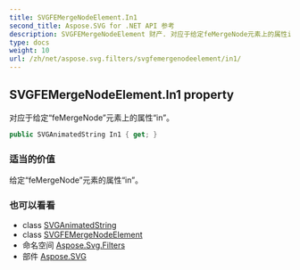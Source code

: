 ```yaml
---
title: SVGFEMergeNodeElement.In1
second_title: Aspose.SVG for .NET API 参考
description: SVGFEMergeNodeElement 财产. 对应于给定feMergeNode元素上的属性in
type: docs
weight: 10
url: /zh/net/aspose.svg.filters/svgfemergenodeelement/in1/
---
```

## SVGFEMergeNodeElement.In1 property

对应于给定“feMergeNode”元素上的属性“in”。

```csharp
public SVGAnimatedString In1 { get; }
```

### 适当的价值

给定“feMergeNode”元素的属性“in”。

### 也可以看看

* class [SVGAnimatedString](../../../aspose.svg.datatypes/svganimatedstring/)
* class [SVGFEMergeNodeElement](../)
* 命名空间 [Aspose.Svg.Filters](../../svgfemergenodeelement/)
* 部件 [Aspose.SVG](../../../)


